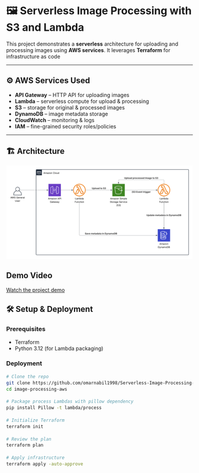 # 🖼️ Serverless Image Processing with S3 and Lambda

This project demonstrates a **serverless** architecture for uploading and processing images using **AWS services**. It leverages **Terraform** for infrastructure as code

---

## ⚙️ AWS Services Used
- **API Gateway** – HTTP API for uploading images
- **Lambda** – serverless compute for upload & processing
- **S3** – storage for original & processed images
- **DynamoDB** – image metadata storage
- **CloudWatch** – monitoring & logs
- **IAM** – fine-grained security roles/policies

---

## 🏗️ Architecture

![Architecture](./Architecture.png)  

## Demo Video
[Watch the project demo](https://drive.google.com/file/d/131Fyjje7IaSVtZQbAodictnri4E3HCHV/view?usp=sharing)

## 🛠️ Setup & Deployment

### Prerequisites
- Terraform
- Python 3.12 (for Lambda packaging)    

### Deployment
```bash
# Clone the repo
git clone https://github.com/omarnabil1998/Serverless-Image-Processing-with-S3-and-Lambda.git
cd image-processing-aws

# Package process Lambdas with pillow dependency
pip install Pillow -t lambda/process

# Initialize Terraform
terraform init

# Review the plan
terraform plan

# Apply infrastructure
terraform apply -auto-approve